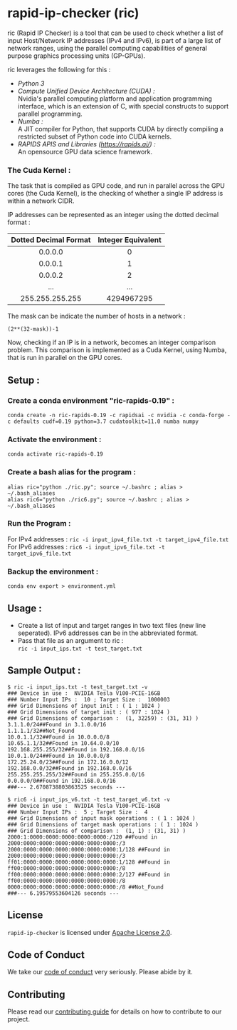 # rapid-ip-checker (ric)

ric (Rapid IP Checker) is a tool that can be used to check whether a list of input Host/Network IP addresses (IPv4 and IPv6), is part of a large list of network ranges, using the parallel computing capabilities of general purpose graphics processing units (GP-GPUs).

ric leverages the following for this :
* *Python 3*
* *Compute Unified Device Architecture (CUDA) :*<br/>Nvidia's parallel computing platform and application programming interface, which is an extension of C, with special constructs to support parallel programming.
* *Numba :*<br/>A JIT compiler for Python, that supports CUDA by directly compiling a restricted subset of Python code into CUDA kernels.
* *RAPIDS APIS and Libraries (https://rapids.ai/) :* <br/>An opensource GPU data science framework.

### The Cuda Kernel :
The task that is compiled as GPU code, and run in parallel across the GPU cores (the Cuda Kernel), is the checking of whether a single IP address is within a network CIDR.

IP addresses can be represented as an integer using the dotted decimal format :

| Dotted Decimal Format | Integer Equivalent |
|:-:	|:-:	|
| 0.0.0.0 	| 0 |
| 0.0.0.1 	| 1 |
| 0.0.0.2 	| 2 |
| ... 	| ... |
| 255.255.255.255 | 4294967295 |

The mask can be indicate the number of hosts in a network :

```(2**(32-mask))-1```

Now, checking if an IP is in a network, becomes an integer comparison problem. This comparison is implemented as a Cuda Kernel, using Numba, that is run in parallel on the GPU cores.

## Setup :
### Create a conda environment "ric-rapids-0.19" :
`conda create -n ric-rapids-0.19 -c rapidsai -c nvidia -c conda-forge -c defaults cudf=0.19 python=3.7 cudatoolkit=11.0 numba numpy`

### Activate the environment :
`conda activate ric-rapids-0.19`

### Create a bash alias for the program :
```
alias ric="python ./ric.py"; source ~/.bashrc ; alias > ~/.bash_aliases
alias ric6="python ./ric6.py"; source ~/.bashrc ; alias > ~/.bash_aliases
```

### Run the Program :
For IPv4 addresses : `ric -i input_ipv4_file.txt -t target_ipv4_file.txt`<br />
For IPv6 addresses : `ric6 -i input_ipv6_file.txt -t target_ipv6_file.txt`

### Backup the environment :
`conda env export > environment.yml`

## Usage :
* Create a list of input  and target ranges in two text files (new line seperated). IPv6 addresses can be in the abbreviated format.
* Pass that file as an argument to ric :<br/>```ric -i input_ips.txt -t test_target.txt```

## Sample Output : 
```
$ ric -i input_ips.txt -t test_target.txt -v
### Device in use :  NVIDIA Tesla V100-PCIE-16GB
### Number Input IPs :  10 ; Target Size :  1000003
### Grid Dimensions of input init : ( 1 : 1024 )
### Grid Dimensions of target init : ( 977 : 1024 )
### Grid Dimensions of comparison :  (1, 32259) : (31, 31) )
3.1.1.0/24##Found in 3.1.0.0/16
1.1.1.1/32##Not_Found
10.0.1.1/32##Found in 10.0.0.0/8
10.65.1.1/32##Found in 10.64.0.0/10
192.168.255.255/32##Found in 192.168.0.0/16
10.0.1.0/24##Found in 10.0.0.0/8
172.25.24.0/23##Found in 172.16.0.0/12
192.168.0.0/32##Found in 192.168.0.0/16
255.255.255.255/32##Found in 255.255.0.0/16
0.0.0.0/0##Found in 192.168.0.0/16
###--- 2.6708738803863525 seconds ---
```
```
$ ric6 -i input_ips_v6.txt -t test_target_v6.txt -v
### Device in use :  NVIDIA Tesla V100-PCIE-16GB
### Number Input IPs :  5 ; Target Size :  4
### Grid Dimensions of input mask operations : ( 1 : 1024 )
### Grid Dimensions of target mask operations : ( 1 : 1024 )
### Grid Dimensions of comparison :  (1, 1) : (31, 31) )
2000:1:0000:0000:0000:0000:0000:/120 ##Found in 2000:0000:0000:0000:0000:0000:0000:/3
2000:0000:0000:0000:0000:0000:0000:1/128 ##Found in 2000:0000:0000:0000:0000:0000:0000:/3
ff01:0000:0000:0000:0000:0000:0000:1/128 ##Found in ff00:0000:0000:0000:0000:0000:0000:/8
ff00:0000:0000:0000:0000:0000:0000:2/127 ##Found in ff00:0000:0000:0000:0000:0000:0000:/8
0000:0000:0000:0000:0000:0000:0000:/8 ##Not_Found
###--- 6.19579553604126 seconds ---
```

## License

`rapid-ip-checker` is licensed under [Apache License 2.0](/LICENSE). 

## Code of Conduct

We take our [code of conduct](CODE_OF_CONDUCT.md) very seriously. Please abide 
by it.

## Contributing

Please read our [contributing guide](CONTRIBUTING.md) for details on how to 
contribute to our project.
